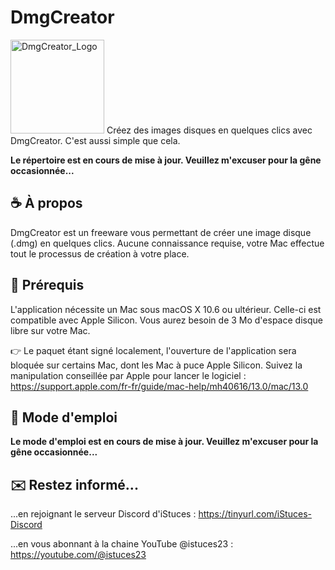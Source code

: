 # DmgCreator

<img width="150" alt="DmgCreator_Logo" src="https://user-images.githubusercontent.com/108399865/236689341-c70da0e4-c99c-47f9-980d-8a070fbaf443.png">
Créez des images disques en quelques clics avec DmgCreator. C'est aussi simple que cela.

**Le répertoire est en cours de mise à jour. Veuillez m'excuser pour la gêne occasionnée...**

## ☕️ À propos
DmgCreator est un freeware vous permettant de créer une image disque (.dmg) en quelques clics. Aucune connaissance requise, votre Mac effectue tout le processus de création à votre place.

## 🚀 Prérequis
L'application nécessite un Mac sous macOS X 10.6 ou ultérieur. Celle-ci est compatible avec Apple Silicon.
Vous aurez besoin de 3 Mo d'espace disque libre sur votre Mac.

👉 Le paquet étant signé localement, l'ouverture de l'application sera bloquée sur certains Mac, dont les Mac à puce Apple Silicon. Suivez la manipulation conseillée par Apple pour lancer le logiciel : https://support.apple.com/fr-fr/guide/mac-help/mh40616/13.0/mac/13.0

## 📖 Mode d'emploi
**Le mode d'emploi est en cours de mise à jour. Veuillez m'excuser pour la gêne occasionnée...**

## ✉️ Restez informé...
...en rejoignant le serveur Discord d'iStuces : https://tinyurl.com/iStuces-Discord

...en vous abonnant à la chaine YouTube @istuces23 : https://youtube.com/@istuces23

